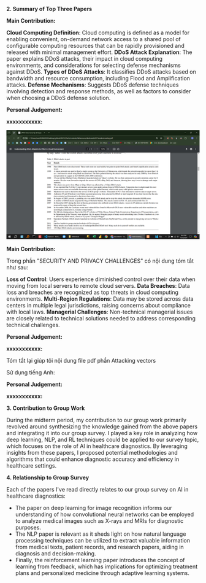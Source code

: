 **2. Summary of Top Three Papers**

<!-- !2.1) deshmukh2015understanding -->

**Main Contribution:**

**Cloud Computing Definition**: Cloud computing is defined as a model for enabling convenient, on-demand network access to a shared pool of configurable computing resources that can be rapidly provisioned and released with minimal management effort.
**DDoS Attack Explanation**: The paper explains DDoS attacks, their impact in cloud computing environments, and considerations for selecting defense mechanisms against DDoS.
**Types of DDoS Attacks**: It classifies DDoS attacks based on bandwidth and resource consumption, including Flood and Amplification attacks.
**Defense Mechanisms**: Suggests DDoS defense techniques involving detection and response methods, as well as factors to consider when choosing a DDoS defense solution.

**Personal Judgement:**

<!-- Từ đó giúp tiếp cận + hiểu biết DDoS  -->

**xxxxxxxxxxx:**

<!-- Phục vụ \subsection{Distributed Denial-of-Service (DDoS) Attack} ở phần  -->

![alt text](image.png)

<!-- Table 1. DDoS attacks in past -->

<!-- !2.2) liu2015survey -->

**Main Contribution:**

Trong phần "SECURITY AND PRIVACY CHALLENGES" có nội dung tóm tắt như sau:

**Loss of Control**: Users experience diminished control over their data when moving from local servers to remote cloud servers.
**Data Breaches**: Data loss and breaches are recognized as top threats in cloud computing environments.
**Multi-Region Regulations**: Data may be stored across data centers in multiple legal jurisdictions, raising concerns about compliance with local laws.
**Managerial Challenges**: Non-technical managerial issues are closely related to technical solutions needed to address corresponding technical challenges.

**Personal Judgement:**

<!-- cá nhân -->

**xxxxxxxxxxx:**

<!-- phục vụ cho    Security and Privacy challenges -->

<!-- !2.3) coppolino2017cloud -->

Tóm tắt lại giúp tôi nội dung file pdf phần Attacking vectors

Sử dụng tiếng Anh:

**Personal Judgement:**

<!-- cá nhân -->

**xxxxxxxxxxx:**

<!-- phục vụ cho     Attacking vectors -->

<!--  -->
<!--  -->
<!--  -->
<!--  -->
<!--  -->
<!--  -->
<!--  -->

<!--


**[1] Paper Title: "Deep Learning for Image Recognition"**

- **Main Contribution:** This paper presents an in-depth exploration of deep learning techniques for image recognition tasks. It covers various architectures such as Convolutional Neural Networks (CNNs) and their applications in image classification, object detection, and segmentation.
- **Personal Judgement:** I found this paper extremely insightful in understanding the fundamentals of deep learning applied to image recognition. The detailed explanations of CNN architectures and their real-world applications were particularly valuable.

**[2] Paper Title: "Natural Language Processing: State of the Art"**

- **Main Contribution:** This paper provides an overview of the state-of-the-art techniques in natural language processing (NLP). It covers topics such as word embeddings, recurrent neural networks (RNNs), and transformer models like BERT and GPT.
- **Personal Judgement:** As someone interested in language processing tasks, I found this paper to be an excellent resource. It not only gave me a comprehensive understanding of modern NLP techniques but also inspired me to delve deeper into transformer architectures.

**[3] Paper Title: "Reinforcement Learning: An Introduction"**

- **Main Contribution:** This seminal paper introduces the field of reinforcement learning (RL) and its foundational concepts. It covers topics such as Markov decision processes, value iteration, policy iteration, and Q-learning.
- **Personal Judgement:** While challenging, this paper provided a solid foundation in RL concepts. It clarified many intricate details of RL algorithms and their applications, sparking my interest in exploring RL further.
 -->

**3. Contribution to Group Work**

During the midterm period, my contribution to our group work primarily revolved around synthesizing the knowledge gained from the above papers and integrating it into our group survey. I played a key role in analyzing how deep learning, NLP, and RL techniques could be applied to our survey topic, which focuses on the role of AI in healthcare diagnostics. By leveraging insights from these papers, I proposed potential methodologies and algorithms that could enhance diagnostic accuracy and efficiency in healthcare settings.

**4. Relationship to Group Survey**

Each of the papers I've read directly relates to our group survey on AI in healthcare diagnostics:

- The paper on deep learning for image recognition informs our understanding of how convolutional neural networks can be employed to analyze medical images such as X-rays and MRIs for diagnostic purposes.
- The NLP paper is relevant as it sheds light on how natural language processing techniques can be utilized to extract valuable information from medical texts, patient records, and research papers, aiding in diagnosis and decision-making.
- Finally, the reinforcement learning paper introduces the concept of learning from feedback, which has implications for optimizing treatment plans and personalized medicine through adaptive learning systems.
